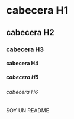 # cabecera H1
## cabecera H2
### cabecera H3
#### cabecera H4
##### cabecera H5
###### cabecera H6



SOY UN README
